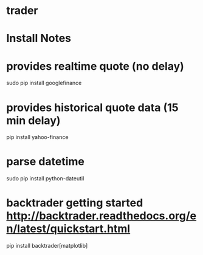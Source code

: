 # trader

# Install Notes

# provides realtime quote (no delay)
sudo pip install googlefinance

# provides historical quote data (15 min delay)
pip install yahoo-finance

# parse datetime
sudo pip install python-dateutil

# backtrader getting started http://backtrader.readthedocs.org/en/latest/quickstart.html
pip install backtrader[matplotlib]
